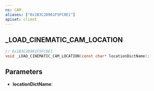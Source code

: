 ```yaml
---
ns: CAM
aliases: ["0x1B3C2D961F5FC0E1"]
apiset: client
---
```

## _LOAD_CINEMATIC_CAM_LOCATION

```c
// 0x1B3C2D961F5FC0E1
void _LOAD_CINEMATIC_CAM_LOCATION(const char* locationDictName);
```


## Parameters
* **locationDictName**: